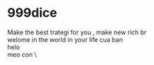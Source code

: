 # 999dice
Make the best trategi for you , make new rich br \
welome in the world in your life cua ban\
helo \
meo con \


